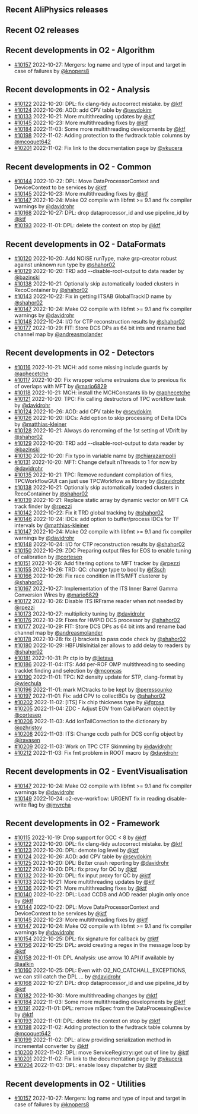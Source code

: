 ## Recent AliPhysics releases
## Recent O2 releases
## Recent developments in O2 - Algorithm
- [\#10157](https://github.com/AliceO2Group/AliceO2/pull/10157) 2022-10-27: Mergers: log name and type of input and target in case of failures by [@knopers8](https://github.com/knopers8)
## Recent developments in O2 - Analysis
- [\#10122](https://github.com/AliceO2Group/AliceO2/pull/10122) 2022-10-20: DPL: fix clang-tidy autocorrect mistake. by [@ktf](https://github.com/ktf)
- [\#10124](https://github.com/AliceO2Group/AliceO2/pull/10124) 2022-10-26: AOD: add CPV table by [@sevdokim](https://github.com/sevdokim)
- [\#10133](https://github.com/AliceO2Group/AliceO2/pull/10133) 2022-10-21: More multithreading updates by [@ktf](https://github.com/ktf)
- [\#10145](https://github.com/AliceO2Group/AliceO2/pull/10145) 2022-10-23: More multithreading fixes by [@ktf](https://github.com/ktf)
- [\#10184](https://github.com/AliceO2Group/AliceO2/pull/10184) 2022-11-03: Some more multithreading developments by [@ktf](https://github.com/ktf)
- [\#10198](https://github.com/AliceO2Group/AliceO2/pull/10198) 2022-11-02: Adding protection to the fwdtrack table columns by [@mcoquet642](https://github.com/mcoquet642)
- [\#10201](https://github.com/AliceO2Group/AliceO2/pull/10201) 2022-11-02: Fix link to the documentation page by [@vkucera](https://github.com/vkucera)
## Recent developments in O2 - Common
- [\#10144](https://github.com/AliceO2Group/AliceO2/pull/10144) 2022-10-22: DPL: Move DataProcessorContext and DeviceContext to be services by [@ktf](https://github.com/ktf)
- [\#10145](https://github.com/AliceO2Group/AliceO2/pull/10145) 2022-10-23: More multithreading fixes by [@ktf](https://github.com/ktf)
- [\#10147](https://github.com/AliceO2Group/AliceO2/pull/10147) 2022-10-24: Make O2 compile with libfmt >= 9.1 and fix compiler warnings by [@davidrohr](https://github.com/davidrohr)
- [\#10168](https://github.com/AliceO2Group/AliceO2/pull/10168) 2022-10-27: DPL: drop dataprocessor_id and use pipeline_id by [@ktf](https://github.com/ktf)
- [\#10193](https://github.com/AliceO2Group/AliceO2/pull/10193) 2022-11-01: DPL: delete the context on stop by [@ktf](https://github.com/ktf)
## Recent developments in O2 - DataFormats
- [\#10120](https://github.com/AliceO2Group/AliceO2/pull/10120) 2022-10-20: Add NOISE runType, make grp-creator robust against unknown run type by [@shahor02](https://github.com/shahor02)
- [\#10129](https://github.com/AliceO2Group/AliceO2/pull/10129) 2022-10-20: TRD add --disable-root-output to data reader by [@bazinski](https://github.com/bazinski)
- [\#10138](https://github.com/AliceO2Group/AliceO2/pull/10138) 2022-10-21: Optionally skip automatically loaded clusters in RecoContainer by [@shahor02](https://github.com/shahor02)
- [\#10143](https://github.com/AliceO2Group/AliceO2/pull/10143) 2022-10-22: Fix in getting ITSAB GlobalTrackID name by [@shahor02](https://github.com/shahor02)
- [\#10147](https://github.com/AliceO2Group/AliceO2/pull/10147) 2022-10-24: Make O2 compile with libfmt >= 9.1 and fix compiler warnings by [@davidrohr](https://github.com/davidrohr)
- [\#10148](https://github.com/AliceO2Group/AliceO2/pull/10148) 2022-10-24: I/O for CTP reconstruction results by [@shahor02](https://github.com/shahor02)
- [\#10177](https://github.com/AliceO2Group/AliceO2/pull/10177) 2022-10-29: FIT: Store DCS DPs as 64 bit ints and rename bad channel map by [@andreasmolander](https://github.com/andreasmolander)
## Recent developments in O2 - Detectors
- [\#10116](https://github.com/AliceO2Group/AliceO2/pull/10116) 2022-10-21: MCH: add some missing include guards by [@aphecetche](https://github.com/aphecetche)
- [\#10117](https://github.com/AliceO2Group/AliceO2/pull/10117) 2022-10-20: Fix wrapper volume extrusions due to previous fix of overlaps with MFT by [@mario6829](https://github.com/mario6829)
- [\#10118](https://github.com/AliceO2Group/AliceO2/pull/10118) 2022-10-21: MCH: install the MCHConstants lib by [@aphecetche](https://github.com/aphecetche)
- [\#10121](https://github.com/AliceO2Group/AliceO2/pull/10121) 2022-10-20: TPC: Fix calling destructors of TPC workflow task by [@davidrohr](https://github.com/davidrohr)
- [\#10124](https://github.com/AliceO2Group/AliceO2/pull/10124) 2022-10-26: AOD: add CPV table by [@sevdokim](https://github.com/sevdokim)
- [\#10126](https://github.com/AliceO2Group/AliceO2/pull/10126) 2022-10-20: IDCs: Add option to skip processing of Delta IDCs by [@matthias-kleiner](https://github.com/matthias-kleiner)
- [\#10128](https://github.com/AliceO2Group/AliceO2/pull/10128) 2022-10-21: Always do renorming of the 1st setting of VDrift by [@shahor02](https://github.com/shahor02)
- [\#10129](https://github.com/AliceO2Group/AliceO2/pull/10129) 2022-10-20: TRD add --disable-root-output to data reader by [@bazinski](https://github.com/bazinski)
- [\#10130](https://github.com/AliceO2Group/AliceO2/pull/10130) 2022-10-20: Fix typo in variable name by [@chiarazampolli](https://github.com/chiarazampolli)
- [\#10131](https://github.com/AliceO2Group/AliceO2/pull/10131) 2022-10-20: MFT: Change default nThreads to 1 for now by [@davidrohr](https://github.com/davidrohr)
- [\#10135](https://github.com/AliceO2Group/AliceO2/pull/10135) 2022-10-21: TPC: Remove redundant compilation of files, TPCWorkflowGUI can just use TPCWorkflow as library by [@davidrohr](https://github.com/davidrohr)
- [\#10138](https://github.com/AliceO2Group/AliceO2/pull/10138) 2022-10-21: Optionally skip automatically loaded clusters in RecoContainer by [@shahor02](https://github.com/shahor02)
- [\#10139](https://github.com/AliceO2Group/AliceO2/pull/10139) 2022-10-21: Replace static array by dynamic vector on MFT CA track finder by [@rpezzi](https://github.com/rpezzi)
- [\#10142](https://github.com/AliceO2Group/AliceO2/pull/10142) 2022-10-22: Fix it TRD global tracking by [@shahor02](https://github.com/shahor02)
- [\#10146](https://github.com/AliceO2Group/AliceO2/pull/10146) 2022-10-24: IDCs: add option to buffer/process IDCs for TF intervals by [@matthias-kleiner](https://github.com/matthias-kleiner)
- [\#10147](https://github.com/AliceO2Group/AliceO2/pull/10147) 2022-10-24: Make O2 compile with libfmt >= 9.1 and fix compiler warnings by [@davidrohr](https://github.com/davidrohr)
- [\#10148](https://github.com/AliceO2Group/AliceO2/pull/10148) 2022-10-24: I/O for CTP reconstruction results by [@shahor02](https://github.com/shahor02)
- [\#10150](https://github.com/AliceO2Group/AliceO2/pull/10150) 2022-10-29: ZDC Preparing output files for EOS to enable tuning of calibration by [@cortesep](https://github.com/cortesep)
- [\#10151](https://github.com/AliceO2Group/AliceO2/pull/10151) 2022-10-26: Add filtering options to MFT tracker by [@rpezzi](https://github.com/rpezzi)
- [\#10155](https://github.com/AliceO2Group/AliceO2/pull/10155) 2022-10-26: TRD: QC: change type to bool by [@f3sch](https://github.com/f3sch)
- [\#10166](https://github.com/AliceO2Group/AliceO2/pull/10166) 2022-10-26: Fix race condition in ITS/MFT clusterer by [@shahor02](https://github.com/shahor02)
- [\#10167](https://github.com/AliceO2Group/AliceO2/pull/10167) 2022-10-27: Implementation of the ITS Inner Barrel Gamma Conversion Wires by [@mario6829](https://github.com/mario6829)
- [\#10172](https://github.com/AliceO2Group/AliceO2/pull/10172) 2022-10-26: Disable ITS IRFrame reader when not needed by [@rpezzi](https://github.com/rpezzi)
- [\#10173](https://github.com/AliceO2Group/AliceO2/pull/10173) 2022-10-27: multiplicity tuning by [@davidrohr](https://github.com/davidrohr)
- [\#10176](https://github.com/AliceO2Group/AliceO2/pull/10176) 2022-10-29: Fixes for HMPID DCS processor by [@shahor02](https://github.com/shahor02)
- [\#10177](https://github.com/AliceO2Group/AliceO2/pull/10177) 2022-10-29: FIT: Store DCS DPs as 64 bit ints and rename bad channel map by [@andreasmolander](https://github.com/andreasmolander)
- [\#10178](https://github.com/AliceO2Group/AliceO2/pull/10178) 2022-10-28: fix {} brackets to pass code check by [@shahor02](https://github.com/shahor02)
- [\#10180](https://github.com/AliceO2Group/AliceO2/pull/10180) 2022-10-29: HBFUtilsInitializer allows to add delay to readers by [@shahor02](https://github.com/shahor02)
- [\#10181](https://github.com/AliceO2Group/AliceO2/pull/10181) 2022-10-31: Pr ctp io by [@lietava](https://github.com/lietava)
- [\#10186](https://github.com/AliceO2Group/AliceO2/pull/10186) 2022-11-04: ITS: Add per-ROF OMP multithreading to seeding tracklet finding and selection by [@mconcas](https://github.com/mconcas)
- [\#10190](https://github.com/AliceO2Group/AliceO2/pull/10190) 2022-11-01: TPC: N2 density update for STP, clang-format by [@wiechula](https://github.com/wiechula)
- [\#10196](https://github.com/AliceO2Group/AliceO2/pull/10196) 2022-11-01: mark MCtracks to be kept by [@peressounko](https://github.com/peressounko)
- [\#10197](https://github.com/AliceO2Group/AliceO2/pull/10197) 2022-11-01: Fix: add CPV to collectBCs by [@shahor02](https://github.com/shahor02)
- [\#10202](https://github.com/AliceO2Group/AliceO2/pull/10202) 2022-11-02: [ITS] Fix chip thickness type by [@fgrosa](https://github.com/fgrosa)
- [\#10205](https://github.com/AliceO2Group/AliceO2/pull/10205) 2022-11-04: ZDC - Adjust EOV from CalibParam object by [@cortesep](https://github.com/cortesep)
- [\#10206](https://github.com/AliceO2Group/AliceO2/pull/10206) 2022-11-03: Add IonTailCorrection to the dictionary by [@pzhristov](https://github.com/pzhristov)
- [\#10208](https://github.com/AliceO2Group/AliceO2/pull/10208) 2022-11-03: ITS: Change ccdb path for DCS config object by [@iravasen](https://github.com/iravasen)
- [\#10209](https://github.com/AliceO2Group/AliceO2/pull/10209) 2022-11-03: Work on TPC CTF Skimming by [@davidrohr](https://github.com/davidrohr)
- [\#10212](https://github.com/AliceO2Group/AliceO2/pull/10212) 2022-11-03: Fix fmt problem in ROOT macro by [@davidrohr](https://github.com/davidrohr)
## Recent developments in O2 - EventVisualisation
- [\#10147](https://github.com/AliceO2Group/AliceO2/pull/10147) 2022-10-24: Make O2 compile with libfmt >= 9.1 and fix compiler warnings by [@davidrohr](https://github.com/davidrohr)
- [\#10149](https://github.com/AliceO2Group/AliceO2/pull/10149) 2022-10-24: o2-eve-workflow: URGENT fix in reading disable-write flag by [@jmyrcha](https://github.com/jmyrcha)
## Recent developments in O2 - Framework
- [\#10115](https://github.com/AliceO2Group/AliceO2/pull/10115) 2022-10-19: Drop support for GCC < 8 by [@ktf](https://github.com/ktf)
- [\#10122](https://github.com/AliceO2Group/AliceO2/pull/10122) 2022-10-20: DPL: fix clang-tidy autocorrect mistake. by [@ktf](https://github.com/ktf)
- [\#10123](https://github.com/AliceO2Group/AliceO2/pull/10123) 2022-10-20: DPL: demote log level by [@ktf](https://github.com/ktf)
- [\#10124](https://github.com/AliceO2Group/AliceO2/pull/10124) 2022-10-26: AOD: add CPV table by [@sevdokim](https://github.com/sevdokim)
- [\#10125](https://github.com/AliceO2Group/AliceO2/pull/10125) 2022-10-20: DPL: Better crash reporting by [@davidrohr](https://github.com/davidrohr)
- [\#10127](https://github.com/AliceO2Group/AliceO2/pull/10127) 2022-10-20: DPL: fix proxy for QC by [@ktf](https://github.com/ktf)
- [\#10132](https://github.com/AliceO2Group/AliceO2/pull/10132) 2022-10-20: DPL: fix input proxy for QC by [@ktf](https://github.com/ktf)
- [\#10133](https://github.com/AliceO2Group/AliceO2/pull/10133) 2022-10-21: More multithreading updates by [@ktf](https://github.com/ktf)
- [\#10136](https://github.com/AliceO2Group/AliceO2/pull/10136) 2022-10-21: More multithreading fixes by [@ktf](https://github.com/ktf)
- [\#10140](https://github.com/AliceO2Group/AliceO2/pull/10140) 2022-10-22: DPL: Load CCDB and AOD reader plugin only once by [@ktf](https://github.com/ktf)
- [\#10144](https://github.com/AliceO2Group/AliceO2/pull/10144) 2022-10-22: DPL: Move DataProcessorContext and DeviceContext to be services by [@ktf](https://github.com/ktf)
- [\#10145](https://github.com/AliceO2Group/AliceO2/pull/10145) 2022-10-23: More multithreading fixes by [@ktf](https://github.com/ktf)
- [\#10147](https://github.com/AliceO2Group/AliceO2/pull/10147) 2022-10-24: Make O2 compile with libfmt >= 9.1 and fix compiler warnings by [@davidrohr](https://github.com/davidrohr)
- [\#10154](https://github.com/AliceO2Group/AliceO2/pull/10154) 2022-10-25: DPL: fix signature for callback by [@ktf](https://github.com/ktf)
- [\#10156](https://github.com/AliceO2Group/AliceO2/pull/10156) 2022-10-25: DPL: avoid creating a regex in the message loop by [@ktf](https://github.com/ktf)
- [\#10158](https://github.com/AliceO2Group/AliceO2/pull/10158) 2022-11-01: DPL Analysis: use arrow 10 API if available by [@aalkin](https://github.com/aalkin)
- [\#10160](https://github.com/AliceO2Group/AliceO2/pull/10160) 2022-10-25: DPL: Even with O2_NO_CATCHALL_EXCEPTIONS, we can still catch the DPL … by [@davidrohr](https://github.com/davidrohr)
- [\#10168](https://github.com/AliceO2Group/AliceO2/pull/10168) 2022-10-27: DPL: drop dataprocessor_id and use pipeline_id by [@ktf](https://github.com/ktf)
- [\#10182](https://github.com/AliceO2Group/AliceO2/pull/10182) 2022-10-30: More multithreading changes by [@ktf](https://github.com/ktf)
- [\#10184](https://github.com/AliceO2Group/AliceO2/pull/10184) 2022-11-03: Some more multithreading developments by [@ktf](https://github.com/ktf)
- [\#10191](https://github.com/AliceO2Group/AliceO2/pull/10191) 2022-11-01: DPL: remove mSpec from the DataProcessingDevice by [@ktf](https://github.com/ktf)
- [\#10193](https://github.com/AliceO2Group/AliceO2/pull/10193) 2022-11-01: DPL: delete the context on stop by [@ktf](https://github.com/ktf)
- [\#10198](https://github.com/AliceO2Group/AliceO2/pull/10198) 2022-11-02: Adding protection to the fwdtrack table columns by [@mcoquet642](https://github.com/mcoquet642)
- [\#10199](https://github.com/AliceO2Group/AliceO2/pull/10199) 2022-11-02: DPL: allow providing serialization method in incremental converter by [@ktf](https://github.com/ktf)
- [\#10200](https://github.com/AliceO2Group/AliceO2/pull/10200) 2022-11-02: DPL: move ServiceRegistry::get out of line by [@ktf](https://github.com/ktf)
- [\#10201](https://github.com/AliceO2Group/AliceO2/pull/10201) 2022-11-02: Fix link to the documentation page by [@vkucera](https://github.com/vkucera)
- [\#10204](https://github.com/AliceO2Group/AliceO2/pull/10204) 2022-11-03: DPL: enable lossy dispatcher by [@ktf](https://github.com/ktf)
## Recent developments in O2 - Utilities
- [\#10157](https://github.com/AliceO2Group/AliceO2/pull/10157) 2022-10-27: Mergers: log name and type of input and target in case of failures by [@knopers8](https://github.com/knopers8)
